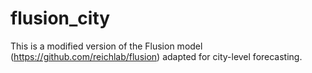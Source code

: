 # flusion_city
This is a modified version of the Flusion model (https://github.com/reichlab/flusion) adapted for city-level forecasting.


